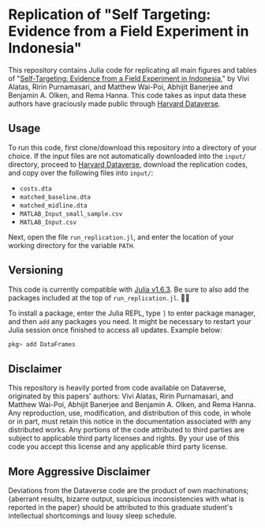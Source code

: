 # Replication of "Self Targeting: Evidence from a Field Experiment in Indonesia"

This repository contains Julia code for replicating all main figures and tables of  "[Self-Targeting: Evidence from a Field Experiment in Indonesia](https://www.journals.uchicago.edu/doi/10.1086/685299)," by Vivi Alatas, Ririn Purnamasari, and Matthew Wai-Poi, Abhijit Banerjee and Benjamin A. Olken, and Rema Hanna. This code takes as input data these authors have graciously made public through [Harvard Dataverse](https://doi.org/10.7910/DVN/6ZUIUC).

## Usage

To run this code, first clone/download this repository into a directory of your choice. If the input files are not automatically downloaded into the `input/` directory, proceed to [Harvard Dataverse](https://doi.org/10.7910/DVN/6ZUIUC), download the replication codes, and copy over the following files into `input/`:
- `costs.dta`
- `matched_baseline.dta`
- `matched_midline.dta`
- `MATLAB_Input_small_sample.csv`
- `MATLAB_Input.csv`

Next, open the file `run_replication.jl`, and enter the location of your working directory for the variable `PATH`.

## Versioning

This code is currently compatible with [Julia v1.6.3](https://julialang.org/downloads/#long_term_support_release). Be sure to also add the packages included at the top of `run_replication.jl`. :ok_woman:

To install a package, enter the Julia REPL, type `]` to enter package manager, and then `add` any packages you need. It might be necessary to restart your Julia session once finished to access all updates. Example below:

```julia
pkg> add DataFrames
```

## Disclaimer

This repository is heavily ported from code available on Dataverse, originated by this papers' authors: Vivi Alatas, Ririn Purnamasari, and Matthew Wai-Poi, Abhijit Banerjee and Benjamin A. Olken, and Rema Hanna. Any reproduction, use, modification, and distribution of this code, in whole or in part, must retain this notice in the documentation associated with any distributed works. Any portions of the code attributed to third parties are subject to applicable third party licenses and rights. By your use of this code you accept this license and any applicable third party license.

## More Aggressive Disclaimer

Deviations from the Dataverse code are the product of own machinations; {aberrant results, bizarre output, suspicious inconsistencies with what is reported in the paper} should be attributed to this graduate student's intellectual shortcomings and lousy sleep schedule.
